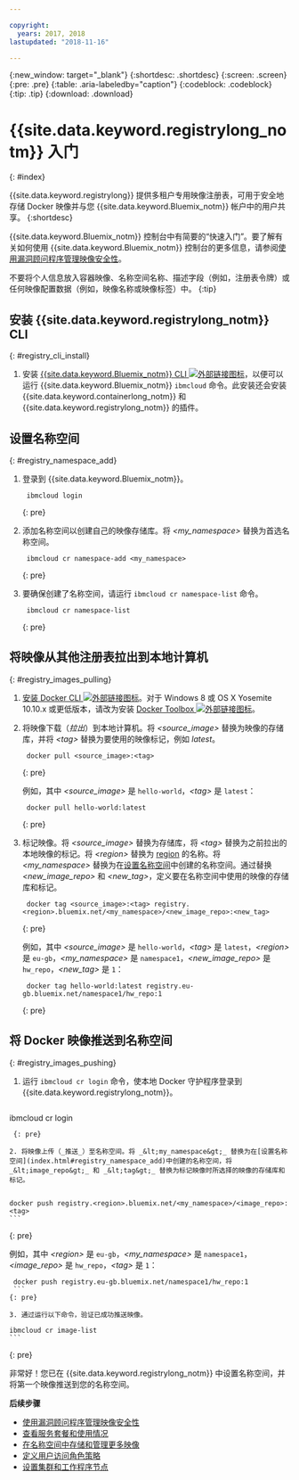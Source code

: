 ```yaml
---

copyright:
  years: 2017, 2018
lastupdated: "2018-11-16"

---
```


{:new_window: target="_blank"}
{:shortdesc: .shortdesc}
{:screen: .screen}
{:pre: .pre}
{:table: .aria-labeledby="caption"}
{:codeblock: .codeblock}
{:tip: .tip}
{:download: .download}

# {{site.data.keyword.registrylong_notm}} 入门
{: #index}

{{site.data.keyword.registrylong}} 提供多租户专用映像注册表，可用于安全地存储 Docker 映像并与您 {{site.data.keyword.Bluemix_notm}} 帐户中的用户共享。
{:shortdesc}

{{site.data.keyword.Bluemix_notm}} 控制台中有简要的“快速入门”。要了解有关如何使用 {{site.data.keyword.Bluemix_notm}} 控制台的更多信息，请参阅[使用漏洞顾问程序管理映像安全性](/docs/services/va/va_index.html)。

不要将个人信息放入容器映像、名称空间名称、描述字段（例如，注册表令牌）或任何映像配置数据（例如，映像名称或映像标签）中。
{:tip}

## 安装 {{site.data.keyword.registrylong_notm}} CLI
{: #registry_cli_install}

1. 安装 [{{site.data.keyword.Bluemix_notm}} CLI ![外部链接图标](../../icons/launch-glyph.svg "外部链接图标")](http://clis.ng.bluemix.net/ui/home.html)，以便可以运行 {{site.data.keyword.Bluemix_notm}} `ibmcloud` 命令。此安装还会安装 {{site.data.keyword.containerlong_notm}} 和 {{site.data.keyword.registrylong_notm}} 的插件。

## 设置名称空间
{: #registry_namespace_add}

1. 登录到 {{site.data.keyword.Bluemix_notm}}。

   ```
    ibmcloud login
    ```
   {: pre}

2. 添加名称空间以创建自己的映像存储库。将 _&lt;my_namespace&gt;_ 替换为首选名称空间。

   ```
    ibmcloud cr namespace-add <my_namespace>
    ```
   {: pre}

3. 要确保创建了名称空间，请运行 `ibmcloud cr namespace-list` 命令。

   ```
    ibmcloud cr namespace-list
    ```
   {: pre}

## 将映像从其他注册表拉出到本地计算机
{: #registry_images_pulling}

1. [安装 Docker CLI ![外部链接图标](../../icons/launch-glyph.svg "外部链接图标")](https://www.docker.com/community-edition#/download)。对于 Windows 8 或 OS X Yosemite 10.10.x 或更低版本，请改为安装 [Docker Toolbox ![外部链接图标](../../icons/launch-glyph.svg "外部链接图标")](https://docs.docker.com/toolbox/)。

2. 将映像下载（_拉出_）到本地计算机。将 _&lt;source_image&gt;_ 替换为映像的存储库，并将 _&lt;tag&gt;_ 替换为要使用的映像标记，例如 _latest_。

   ```
    docker pull <source_image>:<tag>
    ```
   {: pre}

   例如，其中 _&lt;source_image&gt;_ 是 `hello-world`，_&lt;tag&gt;_ 是 `latest`：

   ```
    docker pull hello-world:latest
    ```
   {: pre}

3. 标记映像。将 _&lt;source_image&gt;_ 替换为存储库，将 _&lt;tag&gt;_ 替换为之前拉出的本地映像的标记。将 _&lt;region&gt;_ 替换为 [region](registry_overview.html#registry_regions) 的名称。将 _&lt;my_namespace&gt;_ 替换为在[设置名称空间](index.html#registry_namespace_add)中创建的名称空间。通过替换 _&lt;new_image_repo&gt;_ 和 _&lt;new_tag&gt;_，定义要在名称空间中使用的映像的存储库和标记。

   ```
    docker tag <source_image>:<tag> registry.<region>.bluemix.net/<my_namespace>/<new_image_repo>:<new_tag>
    ```
   {: pre}

   例如，其中 _&lt;source_image&gt;_ 是 `hello-world`，_&lt;tag&gt;_ 是 `latest`，_&lt;region&gt;_ 是 `eu-gb`，_&lt;my_namespace&gt;_ 是 `namespace1`，_&lt;new_image_repo&gt;_ 是 `hw_repo`，_&lt;new_tag&gt;_ 是 `1`：

   ```
    docker tag hello-world:latest registry.eu-gb.bluemix.net/namespace1/hw_repo:1
    ```
   {: pre}

## 将 Docker 映像推送到名称空间
{: #registry_images_pushing}

1. 运行 `ibmcloud cr login` 命令，使本地 Docker 守护程序登录到 {{site.data.keyword.registrylong_notm}}。

   ```
  ibmcloud cr login
  ```
   {: pre}

2. 将映像上传（_推送_）至名称空间。将 _&lt;my_namespace&gt;_ 替换为在[设置名称空间](index.html#registry_namespace_add)中创建的名称空间，将 _&lt;image_repo&gt;_ 和 _&lt;tag&gt;_ 替换为标记映像时所选择的映像的存储库和标记。


   ```
    docker push registry.<region>.bluemix.net/<my_namespace>/<image_repo>:<tag>
    ```
   {: pre}

   例如，其中 _&lt;region&gt;_ 是 `eu-gb`，_&lt;my_namespace&gt;_ 是 `namespace1`，_&lt;image_repo&gt;_ 是 `hw_repo`，_&lt;tag&gt;_ 是 `1`：

   ```
    docker push registry.eu-gb.bluemix.net/namespace1/hw_repo:1
    ```
   {: pre}

3. 通过运行以下命令，验证已成功推送映像。

   ```
    ibmcloud cr image-list
    ```
   {: pre}

非常好！您已在 {{site.data.keyword.registrylong_notm}} 中设置名称空间，并将第一个映像推送到您的名称空间。

**后续步骤**

- [使用漏洞顾问程序管理映像安全性](../va/va_index.html)
- [查看服务套餐和使用情况](registry_overview.html#registry_plans)
- [在名称空间中存储和管理更多映像](registry_images_.html)
- [定义用户访问角色策略](/docs/services/Registry/registry_users.html#user)
- [设置集群和工作程序节点](/docs/containers/cs_clusters.html#clusters)
